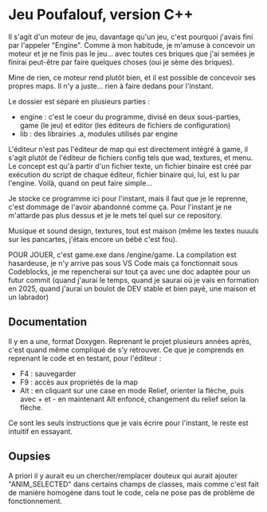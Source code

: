 # Jeu Poufalouf, version C++

Il s'agit d'un moteur de jeu, davantage qu'un jeu, c'est pourquoi j'avais fini par l'appeler "Engine".
Comme à mon habitude, je m'amuse à concevoir un moteur et je ne finis pas le jeu... avec toutes ces briques que j'ai semées je finirai peut-être par faire quelques choses (oui je sème des briques).

Mine de rien, ce moteur rend plutôt bien, et il est possible de concevoir ses propres maps. Il n'y a juste... rien à faire dedans pour l'instant.

Le dossier est séparé en plusieurs parties :

- engine : c'est le coeur du programme, divisé en deux sous-parties, game (le jeu) et editor (les éditeurs de fichiers de configuration)
- lib : des librairies .a, modules utilisés par engine

L'éditeur n'est pas l'éditeur de map qui est directement intégré à game, il s'agit plutôt de l'éditeur de fichiers config tels que wad, textures, et menu. Le concept est qu'à partir d'un fichier texte, un fichier binaire est créé par exécution du script de chaque éditeur, fichier binaire qui, lui, est lu par l'engine. Voilà, quand on peut faire simple...

Je stocke ce programme ici pour l'instant, mais il faut que je le reprenne, c'est dommage de l'avoir abandonné comme ça. Pour l'instant je ne m'attarde pas plus dessus et je le mets tel quel sur ce repository.

Musique et sound design, textures, tout est maison (même les textes nuuuls sur les pancartes, j'étais encore un bébé c'est fou).

POUR JOUER, c'est game.exe dans /engine/game. La compilation est hasardeuse, je n'y arrive pas sous VS Code mais ça fonctionnait sous Codeblocks, je me repencherai sur tout ça avec une doc adaptée pour un futur commit (quand j'aurai le temps, quand je saurai où je vais en formation en 2025, quand j'aurai un boulot de DEV stable et bien payé, une maison et un labrador)

## Documentation

Il y en a une, format Doxygen. Reprenant le projet plusieurs années après, c'est quand même compliqué de s'y retrouver.
Ce que je comprends en reprenant le code et en testant, pour l'éditeur :

- F4 : sauvegarder
- F9 : accès aux propriétés de la map
- Alt : en cliquant sur une case en mode Relief, orienter la flèche, puis avec + et - en maintenant Alt enfoncé, changement du relief selon la flèche.

Ce sont les seuls instructions que je vais écrire pour l'instant, le reste est intuitif en essayant.

## Oupsies

A priori il y aurait eu un chercher/remplacer douteux qui aurait ajouter "ANIM_SELECTED" dans certains champs de classes, mais comme c'est fait de manière homogène dans tout le code, cela ne pose pas de problème de fonctionnement.

